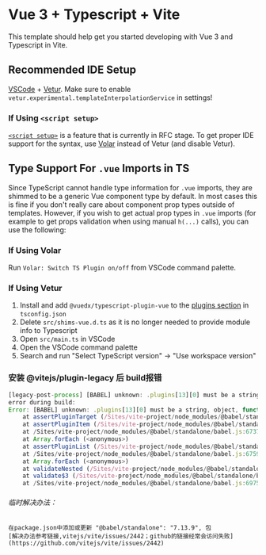 # Vue 3 + Typescript + Vite

This template should help get you started developing with Vue 3 and Typescript in Vite.

## Recommended IDE Setup

[VSCode](https://code.visualstudio.com/) + [Vetur](https://marketplace.visualstudio.com/items?itemName=octref.vetur). Make sure to enable `vetur.experimental.templateInterpolationService` in settings!

### If Using `<script setup>`

[`<script setup>`](https://github.com/vuejs/rfcs/pull/227) is a feature that is currently in RFC stage. To get proper IDE support for the syntax, use [Volar](https://marketplace.visualstudio.com/items?itemName=johnsoncodehk.volar) instead of Vetur (and disable Vetur).

## Type Support For `.vue` Imports in TS

Since TypeScript cannot handle type information for `.vue` imports, they are shimmed to be a generic Vue component type by default. In most cases this is fine if you don't really care about component prop types outside of templates. However, if you wish to get actual prop types in `.vue` imports (for example to get props validation when using manual `h(...)` calls), you can use the following:

### If Using Volar

Run `Volar: Switch TS Plugin on/off` from VSCode command palette.

### If Using Vetur

1. Install and add `@vuedx/typescript-plugin-vue` to the [plugins section](https://www.typescriptlang.org/tsconfig#plugins) in `tsconfig.json`
2. Delete `src/shims-vue.d.ts` as it is no longer needed to provide module info to Typescript
3. Open `src/main.ts` in VSCode
4. Open the VSCode command palette
5. Search and run "Select TypeScript version" -> "Use workspace version"

### 安装 @vitejs/plugin-legacy 后 build报错
```javascript
[legacy-post-process] [BABEL] unknown: .plugins[13][0] must be a string, object, function
error during build:
Error: [BABEL] unknown: .plugins[13][0] must be a string, object, function
    at assertPluginTarget (/Sites/vite-project/node_modules/@babel/standalone/babel.js:67416:12)
    at assertPluginItem (/Sites/vite-project/node_modules/@babel/standalone/babel.js:67390:6)
    at /Sites/vite-project/node_modules/@babel/standalone/babel.js:67373:15
    at Array.forEach (<anonymous>)
    at assertPluginList (/Sites/vite-project/node_modules/@babel/standalone/babel.js:67372:10)
    at /Sites/vite-project/node_modules/@babel/standalone/babel.js:67591:6
    at Array.forEach (<anonymous>)
    at validateNested (/Sites/vite-project/node_modules/@babel/standalone/babel.js:67567:22)
    at validate$3 (/Sites/vite-project/node_modules/@babel/standalone/babel.js:67558:11)
    at /Sites/vite-project/node_modules/@babel/standalone/babel.js:69754:15
```
###### 临时解决办法：
    在package.json中添加或更新 "@babel/standalone": "7.13.9", 包
    [解决办法参考链接,vitejs/vite/issues/2442；github的链接经常会访问失败](https://github.com/vitejs/vite/issues/2442)
